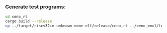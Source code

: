 ### Generate test programs:

```bash
cd ceno_rt
cargo build --release
cp ../target/riscv32im-unknown-none-elf/release/ceno_rt ../ceno_emul/tests/data/ceno_rt_mini
```